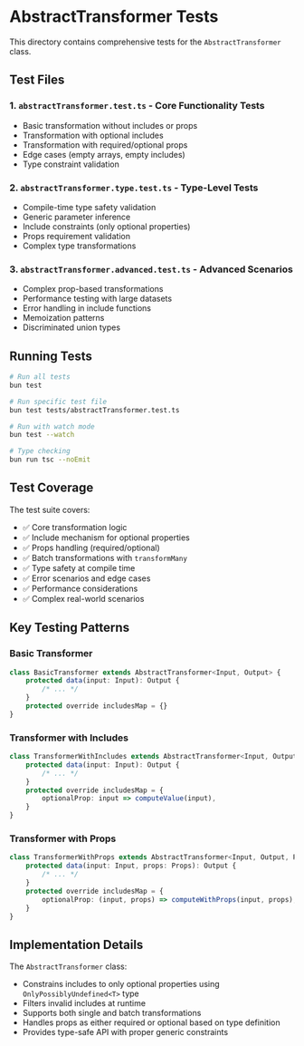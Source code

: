 # AbstractTransformer Tests

This directory contains comprehensive tests for the `AbstractTransformer` class.

## Test Files

### 1. `abstractTransformer.test.ts` - Core Functionality Tests

- Basic transformation without includes or props
- Transformation with optional includes
- Transformation with required/optional props
- Edge cases (empty arrays, empty includes)
- Type constraint validation

### 2. `abstractTransformer.type.test.ts` - Type-Level Tests

- Compile-time type safety validation
- Generic parameter inference
- Include constraints (only optional properties)
- Props requirement validation
- Complex type transformations

### 3. `abstractTransformer.advanced.test.ts` - Advanced Scenarios

- Complex prop-based transformations
- Performance testing with large datasets
- Error handling in include functions
- Memoization patterns
- Discriminated union types

## Running Tests

```bash
# Run all tests
bun test

# Run specific test file
bun test tests/abstractTransformer.test.ts

# Run with watch mode
bun test --watch

# Type checking
bun run tsc --noEmit
```

## Test Coverage

The test suite covers:

- ✅ Core transformation logic
- ✅ Include mechanism for optional properties
- ✅ Props handling (required/optional)
- ✅ Batch transformations with `transformMany`
- ✅ Type safety at compile time
- ✅ Error scenarios and edge cases
- ✅ Performance considerations
- ✅ Complex real-world scenarios

## Key Testing Patterns

### Basic Transformer

```typescript
class BasicTransformer extends AbstractTransformer<Input, Output> {
    protected data(input: Input): Output {
        /* ... */
    }
    protected override includesMap = {}
}
```

### Transformer with Includes

```typescript
class TransformerWithIncludes extends AbstractTransformer<Input, Output> {
    protected data(input: Input): Output {
        /* ... */
    }
    protected override includesMap = {
        optionalProp: input => computeValue(input),
    }
}
```

### Transformer with Props

```typescript
class TransformerWithProps extends AbstractTransformer<Input, Output, Props> {
    protected data(input: Input, props: Props): Output {
        /* ... */
    }
    protected override includesMap = {
        optionalProp: (input, props) => computeWithProps(input, props),
    }
}
```

## Implementation Details

The `AbstractTransformer` class:

- Constrains includes to only optional properties using `OnlyPossiblyUndefined<T>` type
- Filters invalid includes at runtime
- Supports both single and batch transformations
- Handles props as either required or optional based on type definition
- Provides type-safe API with proper generic constraints
